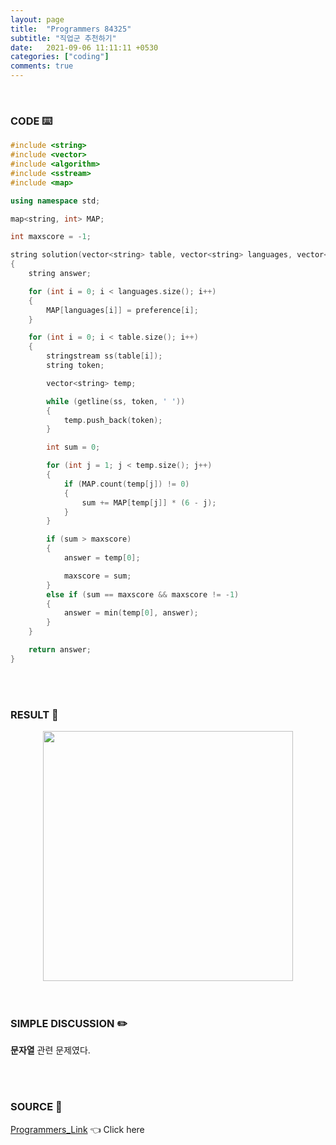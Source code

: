```yaml
---
layout: page
title:  "Programmers 84325"
subtitle: "직업군 추천하기"
date:   2021-09-06 11:11:11 +0530
categories: ["coding"]
comments: true
---
```


<br>

### CODE ⌨️

```c++
#include <string>
#include <vector>
#include <algorithm>
#include <sstream>
#include <map>

using namespace std;

map<string, int> MAP;

int maxscore = -1;

string solution(vector<string> table, vector<string> languages, vector<int> preference)
{
	string answer;

	for (int i = 0; i < languages.size(); i++)
	{
		MAP[languages[i]] = preference[i];
	}

	for (int i = 0; i < table.size(); i++)
	{
		stringstream ss(table[i]);
		string token;

		vector<string> temp;

		while (getline(ss, token, ' '))
		{
			temp.push_back(token);
		}

		int sum = 0;

		for (int j = 1; j < temp.size(); j++)
		{
			if (MAP.count(temp[j]) != 0)
			{
				sum += MAP[temp[j]] * (6 - j);
			}
		}

		if (sum > maxscore)
		{
			answer = temp[0];

			maxscore = sum;
		}
		else if (sum == maxscore && maxscore != -1)
		{
			answer = min(temp[0], answer);
		}
	}

	return answer;
}
```  

<br>
<br>

### RESULT 💛

<img src="{{ '/assets/programmers/p84325r.jpg' }}" style="width: 400px; height: auto; margin-left: auto; margin-right: auto; display: block;">  

<br>
<br>

### SIMPLE DISCUSSION ✏️

**문자열** 관련 문제였다.  

<br>
<br>

### SOURCE 💎

[Programmers_Link][link] 👈 Click here  

<br>
<br>
<br>

<script src="https://utteranc.es/client.js"
        repo="DCherish/DCherish.github.io"
        issue-term="pathname"
        theme="boxy-light"
        crossorigin="anonymous"
        async>
</script>

[link]: https://programmers.co.kr/learn/courses/30/lessons/84325
